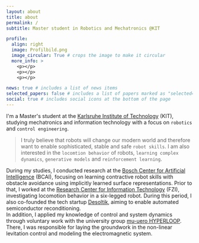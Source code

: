 ```yaml
---
layout: about
title: about
permalink: /
subtitle: Master student in Robotics and Mechatronics @KIT

profile:
  align: right
  image: Profilbild.png
  image_circular: True # crops the image to make it circular
  more_info: >
    <p></p>
    <p></p>
    <p></p>

news: true # includes a list of news items
selected_papers: false # includes a list of papers marked as "selected={true}"
social: true # includes social icons at the bottom of the page
---
```


I'm a Master's student at the [Karlsruhe Institute of Technology](https://www.kit.edu/english/) (KIT), studying mechatronics and information technology with a focus on `robotics` and `control engineering`.

> I truly believe that robots will change our modern world and therefore want to enable sophisticated, stable and safe `robot skills`. I am also interested in the `locomtion behavior` of robots, `learning complex dynamics`, `generative models` and `reinforcement learning`.

During my studies, I conducted research at the [Bosch Center for Artificial Intelligence](https://www.bosch-ai.com/) (BCAI), focusing on learning contractive robot skills with obstacle avoidance using implicitly learned surface representations. Prior to that, I worked at the [Research Center for Information Technology](https://www.fzi.de/en/) (FZI), investigating locomotion behavior in a six-legged robot. During this period, I also co-founded the tech startup [Desoltik](https://desoltik.com/), aiming to enable automated semiconductor reconditioning. \
In addition, I applied my knowledge of control and system dynamics through voluntary work with the university group [mu-uero HYPERLOOP](https://www.mu-zero.de/). There, I was responsible for laying the groundwork in the non-linear levitation control and modeling the electromagnetic system.
